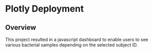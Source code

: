 # Plotly Deployment
## Overview
This project resulted in a javascript dashboard to enable users to see various bacterial samples depending on the selected subject ID.
